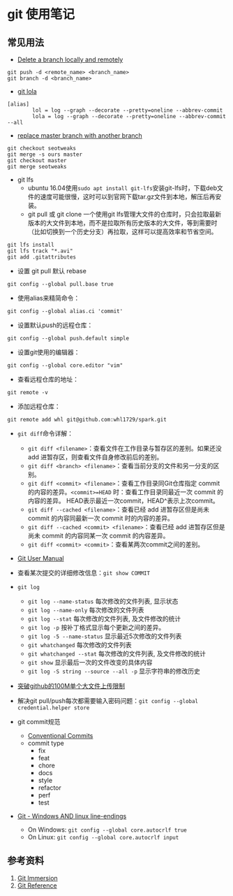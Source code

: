 # git 使用笔记

## 常见用法

- [Delete a branch locally and remotely][9]

```shell
git push -d <remote_name> <branch_name>
git branch -d <branch_name>
```

- [git lola][8]

```
[alias]
        lol = log --graph --decorate --pretty=oneline --abbrev-commit
        lola = log --graph --decorate --pretty=oneline --abbrev-commit --all
```

- [replace master branch with another branch][1]

```shell
git checkout seotweaks
git merge -s ours master
git checkout master
git merge seotweaks
```

- git lfs
  - ubuntu 16.04使用`sudo apt install git-lfs`安装git-lfs时，下载deb文件的速度可能很慢，这时可以到官网下载tar.gz文件到本地，解压后再安装。
  - git pull 或 git clone 一个使用git lfs管理大文件的仓库时，只会拉取最新版本的大文件到本地，而不是拉取所有历史版本的大文件，等到需要时（比如切换到一个历史分支）再拉取，这样可以提高效率和节省空间。

```shell
git lfs install
git lfs track "*.avi"
git add .gitattributes
```

- 设置 git pull 默认 rebase

```shell
git config --global pull.base true
```

- 使用alias来精简命令：

```shell
git config --global alias.ci 'commit'
```

- 设置默认push的远程仓库：

```shell
git config --global push.default simple
```

- 设置git使用的编辑器：

```shell
git config --global core.editor "vim"
```

- 查看远程仓库的地址：

```shell
git remote -v
```

- 添加远程仓库：

```shell
git remote add whl git@github.com:whl1729/spark.git
```

- `git diff`命令详解：
  - `git diff <filename>`：查看文件在工作目录与暂存区的差别。如果还没 add 进暂存区，则查看文件自身修改前后的差别。
  - `git diff <branch> <filename>`：查看当前分支的文件和另一分支的区别。
  - `git diff <commit> <filename>`：查看工作目录同Git仓库指定 commit 的内容的差异。`<commit>=HEAD` 时：查看工作目录同最近一次 commit 的内容的差异。
                                    HEAD表示最近一次commit，HEAD^表示上次commit。
  - `git diff --cached <filename>`：查看已经 add 进暂存区但是尚未 commit 的内容同最新一次 commit 时的内容的差异。
  - `git diff --cached <commit> <filename>`：查看已经 add 进暂存区但是尚未 commit 的内容同某一次 commit 的内容差异。
  - `git diff <commit> <commit>`：查看某两次commit之间的差别。

- [Git User Manual][2]

- 查看某次提交的详细修改信息：`git show COMMIT`

- `git log`
  - `git log --name-status` 每次修改的文件列表, 显示状态
  - `git log --name-only` 每次修改的文件列表
  - `git log --stat` 每次修改的文件列表, 及文件修改的统计
  - `git log -p` 按补丁格式显示每个更新之间的差异。
  - `git log -5 --name-status` 显示最近5次修改的文件列表
  - `git whatchanged` 每次修改的文件列表
  - `git whatchanged --stat` 每次修改的文件列表, 及文件修改的统计
  - `git show` 显示最后一次的文件改变的具体内容
  - `git log -S string --source --all -p` 显示字符串的修改历史

- [突破github的100M单个大文件上传限制][3]

- 解决git pull/push每次都需要输入密码问题：`git config --global credential.helper store`

- git commit规范
  - [Conventional Commits][4]
  - commit type
    - fix
    - feat
    - chore
    - docs
    - style
    - refactor
    - perf
    - test

- [Git - Windows AND linux line-endings][5]
  - On Windows: `git config --global core.autocrlf true`
  - On Linux: `git config --global core.autocrlf input`

## 参考资料

1. [Git Immersion][6]
2. [Git Reference][7]

  [1]: https://stackoverflow.com/questions/2862590/how-to-replace-master-branch-in-git-entirely-from-another-branch
  [2]: https://mirrors.edge.kernel.org/pub/software/scm/git/docs/user-manual.html
  [3]: https://blog.csdn.net/Tyro_java/article/details/53440666
  [4]: https://www.conventionalcommits.org/en/v--0/
  [5]: https://stackoverflow.com/questions/34610705/git-windows-and-linux-line-endings
  [6]: https://gitimmersion.com/index.html
  [7]: http://git.github.io/git-reference/
  [8]: http://blog.kfish.org/2010/04/git-lola.html
  [9]: https://stackoverflow.com/questions/2003505/how-do-i-delete-a-git-branch-locally-and-remotely

